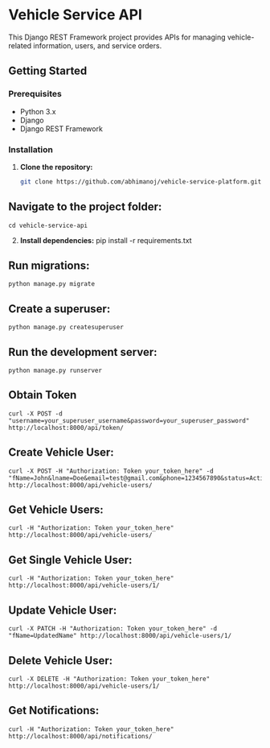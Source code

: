 # Vehicle Service API

This Django REST Framework project provides APIs for managing vehicle-related information, users, and service orders.

## Getting Started

### Prerequisites

- Python 3.x
- Django
- Django REST Framework

### Installation

1. **Clone the repository:**

   ```bash
   git clone https://github.com/abhimanoj/vehicle-service-platform.git

## Navigate to the project folder:
    cd vehicle-service-api

2. **Install dependencies:**
    pip install -r requirements.txt

## Run migrations:
    python manage.py migrate

## Create a superuser:
    python manage.py createsuperuser

## Run the development server:
    python manage.py runserver

## Obtain Token
    curl -X POST -d "username=your_superuser_username&password=your_superuser_password" http://localhost:8000/api/token/

## Create Vehicle User:
    curl -X POST -H "Authorization: Token your_token_here" -d "fName=John&lname=Doe&email=test@gmail.com&phone=1234567890&status=Active&is_active=true" http://localhost:8000/api/vehicle-users/

## Get Vehicle Users:
    curl -H "Authorization: Token your_token_here" http://localhost:8000/api/vehicle-users/

## Get Single Vehicle User:
    curl -H "Authorization: Token your_token_here" http://localhost:8000/api/vehicle-users/1/

## Update Vehicle User:
    curl -X PATCH -H "Authorization: Token your_token_here" -d "fName=UpdatedName" http://localhost:8000/api/vehicle-users/1/

## Delete Vehicle User:
    curl -X DELETE -H "Authorization: Token your_token_here" http://localhost:8000/api/vehicle-users/1/

## Get Notifications: 
    curl -H "Authorization: Token your_token_here" http://localhost:8000/api/notifications/



